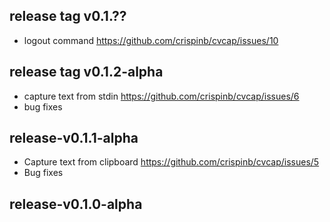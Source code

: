 ## release tag v0.1.??
* logout command
  https://github.com/crispinb/cvcap/issues/10

## release tag v0.1.2-alpha
* capture text from stdin
  https://github.com/crispinb/cvcap/issues/6
* bug fixes

## release-v0.1.1-alpha

* Capture text from clipboard
  https://github.com/crispinb/cvcap/issues/5
* Bug fixes

## release-v0.1.0-alpha